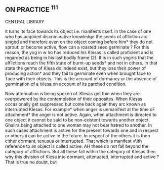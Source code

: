 ## **ON PRACTICE <sup>111</sup>**

CENTRAL LIBRARY

it turns its face towards its object i.e. manifests itself. In the case of one who has acquired discriminative knowledge the seeds of affliction arc singed and therefore even on the object coming before him\* they do not sprout: or become active, flow can a roasted seed germinate ? For this reason, the yog in w ho has reduced his Klesas is called proficient and is regarded as being in his last bodily frame (2). It is in such yogiris that the afflictions reach the fifth state of burnt-up seeds\* and not in others. In that state the germs of Klesa do indeed exist, but they lose their power of producing action\* and they fail to germinate even when brought face to Tace with their objects. This is the account of dormancy or the absence of germination of a ivlesa on account of its parched condition.

Now attenuation is being spoken of. Klesas get thin when they are overpowered by the contemplation of their opposites. When Klesas occasionally get suppressed but come back again they arc known as interrupted Klesas. For example\* when anger is unmanifest at the time oF attachment\* the anger is not active. Again, when attachment is directed to one object it cannot be said to be non-existent towards another object. Ghaiira being attached to one woman may not bear hatred to another. In such cases attachment is active for the present towards one and in respect or others ii can be active in the future. In respect of the others it is then cither dormant, tenuous or interrupted. That which is manifest v\ith reference to an object is called active. AH these do not fall beyond the category of afflictions. But all these fall within the category of Klesas then why this division of Klesa into dormant, attenuated, interrupted and active ? That is true no doubt, but